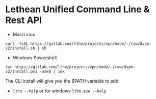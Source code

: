 # Lethean Unified Command Line & Rest API

* Mac/Linux

```shell
curl -fsSL https://gitlab.com/lthn/projects/vpn/node/-/raw/dvpn-v2/install.sh | sh
```

* Windows Powershell

```shell
iwr https://gitlab.com/lthn/projects/vpn/node/-/raw/dvpn-v2/install.ps1 -useb | iex
```

The CLI install will give you the $PATH variable to add

- `lthn --help` or for windows `lthn.exe --help`

